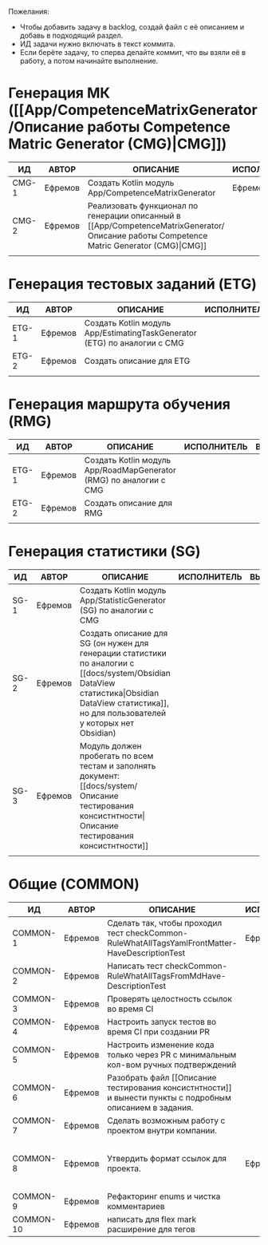 Пожелания:
+ Чтобы добавить задачу в backlog, создай файл с её описанием и добавь в подходящий раздел. 
+ ИД задачи нужно включать в текст коммита.
+ Если берёте задачу, то сперва делайте коммит, что вы взяли её в работу, а потом начинайте выполнение.
# Генерация МК ([[App/CompetenceMatrixGenerator/Описание работы Competence Matric Generator (CMG)|CMG]])

| ИД    | АВТОР   | ОПИСАНИЕ                                                                                                                                 | ИСПОЛНИТЕЛЬ | ВЫПОЛНЕНА |
| ----- | ------- | ---------------------------------------------------------------------------------------------------------------------------------------- | ----------- | --------- |
| CMG-1 | Ефремов | Создать Kotlin модуль App/CompetenceMatrixGenerator                                                                                      | Ефремов     | +         |
| CMG-2 | Ефремов | Реализовать функционал по генерации описанный в [[App/CompetenceMatrixGenerator/Описание работы Competence Matric Generator (CMG)\|CMG]] |             |           |
|       |         |                                                                                                                                          |             |           |

# Генерация тестовых заданий (ETG)

| ИД    | АВТОР   | ОПИСАНИЕ                                                                  | ИСПОЛНИТЕЛЬ | ВЫПОЛНЕНА |
| ----- | ------- | ------------------------------------------------------------------------- | ----------- | --------- |
| ETG-1 | Ефремов | Создать Kotlin модуль App/EstimatingTaskGenerator (ETG) по аналогии с CMG |             |           |
| ETG-2 | Ефремов | Создать описание для ETG                                                  |             |           |
|       |         |                                                                           |             |           |

# Генерация маршрута обучения  (RMG)

| ИД    | АВТОР   | ОПИСАНИЕ                                                           | ИСПОЛНИТЕЛЬ | ВЫПОЛНЕНА |
| ----- | ------- | ------------------------------------------------------------------ | ----------- | --------- |
| ETG-1 | Ефремов | Создать Kotlin модуль App/RoadMapGenerator (RMG) по аналогии с CMG |             |           |
| ETG-2 | Ефремов | Создать описание для RMG                                           |             |           |
|       |         |                                                                    |             |           |

# Генерация статистики (SG)

| ИД   | АВТОР   | ОПИСАНИЕ                                                                                                                                                                                          | ИСПОЛНИТЕЛЬ | ВЫПОЛНЕНА |
| ---- | ------- | ------------------------------------------------------------------------------------------------------------------------------------------------------------------------------------------------- | ----------- | --------- |
| SG-1 | Ефремов | Создать Kotlin модуль App/StatisticGenerator (SG) по аналогии с CMG                                                                                                                               |             |           |
| SG-2 | Ефремов | Создать описание для SG (он нужен для генерации статистики по аналогии с [[docs/system/Obsidian DataView статистика\|Obsidian DataView статистика]], но для пользователей у которых нет Obsidian) |             |           |
| SG-3 | Ефремов | Модуль должен пробегать по всем тестам и заполнять документ: [[docs/system/Описание тестирования консистнтности\|Описание тестирования консистнтности]]                                           |             |           |
|      |         |                                                                                                                                                                                                   |             |           |

# Общие (COMMON)

| ИД        | АВТОР   | ОПИСАНИЕ                                                                                                  | ИСПОЛНИТЕЛЬ | ВЫПОЛНЕНА                            |
| --------- | ------- | --------------------------------------------------------------------------------------------------------- | ----------- | ------------------------------------ |
| COMMON-1  | Ефремов | Сделать так, чтобы проходил тест checkCommon-RuleWhatAllTagsYamlFrontMatter-HaveDescriptionTest           | Ефремов     | +                                    |
| COMMON-2  | Ефремов | Написать тест checkCommon-RuleWhatAllTagsFromMdHave-DescriptionTest                                       |             |                                      |
| COMMON-3  | Ефремов | Проверять целостность ссылок во время CI                                                                  |             |                                      |
| COMMON-4  | Ефремов | Настроить запуск тестов во время CI при создании PR                                                       |             |                                      |
| COMMON-5  | Ефремов | Настроить изменение кода только через PR с минимальным кол-вом ручных подтверждений                       |             |                                      |
| COMMON-6  | Ефремов | Разобрать файл [[Описание тестирования консистнтности]] и вынести пункты с подробным описанием в задания. |             |                                      |
| COMMON-7  | Ефремов | Сделать возможным работу с проектом внутри компании.                                                      |             |                                      |
| COMMON-8  | Ефремов | Утвердить формат ссылок для проекта.                                                                      | Ефремов     | любой формат ссылок (парсер схавает) |
| COMMON-9  | Ефремов | Рефакторинг enums и чистка комментариев                                                                   |             |                                      |
| COMMON-10 | Ефремов | написать для flex mark расширение для тегов                                                               |             |                                      |
